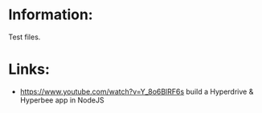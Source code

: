 # Information:
  Test files.

# Links:
 * https://www.youtube.com/watch?v=Y_8o6BlRF6s  build a Hyperdrive & Hyperbee app in NodeJS